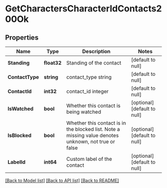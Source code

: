 # GetCharactersCharacterIdContacts200Ok

## Properties
Name | Type | Description | Notes
------------ | ------------- | ------------- | -------------
**Standing** | **float32** | Standing of the contact | [default to null]
**ContactType** | **string** | contact_type string | [default to null]
**ContactId** | **int32** | contact_id integer | [default to null]
**IsWatched** | **bool** | Whether this contact is being watched | [optional] [default to null]
**IsBlocked** | **bool** | Whether this contact is in the blocked list. Note a missing value denotes unknown, not true or false | [optional] [default to null]
**LabelId** | **int64** | Custom label of the contact | [optional] [default to null]

[[Back to Model list]](../README.md#documentation-for-models) [[Back to API list]](../README.md#documentation-for-api-endpoints) [[Back to README]](../README.md)


